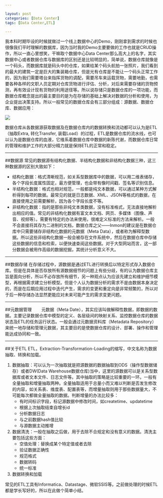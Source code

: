 ```yaml
---

layout: post
categories: [Data Center]
tags: [Data Center,ETL]

---
```



我本科时期毕设的时候就做过一个线上数据中心的Demo，刚刚拿到需求的时候也很像我们平时理解的数据库，因为当时我的Demo主要要做的工作也就是CRUD操作，所以一直心里想笑，干嘛取个数据中心Data Center那么高大上的名字，其实数据中心或者数据仓库与数据库的区别还是比较明显的，简单说，数据仓库就像是一个码头，而数据库就是码头中的仓库，如果给某个码头航拍一张照片，我们看到的最大的建筑一定是巨大的集装箱仓库，但是光有仓库是不能让一个码头正常工作的，因为我们需要塔台来指挥货物的调配，需要吊车来运载货物，需要地勤，也需要各种各样的文职人员定期对仓库货物进行评估、分析，对后来需要存储的货物预测，再有效设计现有货物的利用途径等。所以说存储只是数据仓库的一项功能，而数据仓库概念提出的最主要目的是为在存储的基础上解决对数据的分析和使用，为企业提出决策支持。所以一般常见的数据仓库会有三部分组成：源数据、数据仓库、数据应用：

![](https://raw.githubusercontent.com/kkkelsey/kkkelsey.github.io/master/_images/140330.png)

数据仓库从各数据源获取数据及在数据仓库内的数据转换和流动都可以认为是ETL（抽取Extra, 转化Transfer, 装载Load）的过程，ETL是数据仓库的流水线，也可以认为是数据仓库的血液，它维系着数据仓库中数据的新陈代谢，而数据仓库日常的管理和维护工作的大部分精力就是保持ETL的正常和稳定。

- - -
##数据源
常见的数据源有结构化数据、半结构化数据和非结构化数据三种，这三种数据源的区别大致如下：

- 结构化数据：格式清晰规范，如关系型数据库中的数据，可以用二维表储存，各个字段长度属性固定，最方便管理，也会带有像时间戳、签名等识别信息。
- 半结构化数据：格式也相对规范，一般都是纯文本数据，可以通过某种方式解析得到每项的数据。最常见的就是日志数据、XML、JSON等格式的数据，在直接使用之前需要解析，因为各个字段长度不等。
- 非结构化数据：指的是那些非纯文本类数据，没有标准格式，无法直接地解析出相应的值。常见的非结构化数据有富文本文档、网页、多媒体（图像、声音、视频等）。需要有特定的办法来使用，很难定义标准的方法来解析。一般不会直接将其存为二进制的文档，数据仓库之父——Inmon的建议是在数据仓库中只需要储存非结构化数据的元数据（Meta Data），或者称为解释型数据。所以这些非结构化数据一般会被存在文件系统中，然后在数据仓库中存储这些数据的信息和检索，以便快速查阅这些数据。对于大型网站而言，这一部分数据会被用作高级的数据挖掘，其统计分析意义不大。

- - -
##数据存储
在存储过程中，源数据是通过ETL进行转换后以特定形式存入数据仓库。但是在具体是否存放所有源数据细节的问题上有些分歧，有的认为数据仓库主旨是面向分析，所以不必存放所有细节，另一种观点认为应该先建立和维护细节模型，再根据需求建立分析模型。但是个人认为数据分析的需求不是由数据本身决定的，而是在后期应用过程中迭代产生，需求的变更和重定向是非常频繁的，所以对于后一种存储办法显然更能应对未来可能产生的需求变更问题。

- - -
##元数据管理
　　元数据（Meta Date），其实应该叫做解释性数据，即数据的数据。主要记录数据仓库中模型的定义、各层级间的映射关系、监控数据仓库的数据状态及ETL的任务运行状态。一般会通过元数据资料库（Metadata Repository）来统一地存储和管理元数据，其主要目的是使数据仓库的设计、部署、操作和管理能达成协同和一致。

- - -
##关于ETL
ETL，Extraction-Transformation-Loading的缩写，中文名称为数据抽取、转换和加载。

1. 数据抽取：可以认为一次抽取就是把源数据的数据抽取到ODS（操作型数据储存）或者DW(Data Warehouse数据仓库)当中，这里的源数据可以是关系型数据库或者文本文件、日志文件等。其中抽取的策略是比较重要的一环。一般有全量抽取和增量抽取两种。全量抽取适用于总量小而又难以判断是否发生修改的内容，如关系表、维度表、配置表等，而增量抽取则用于那些数据量大，不可能每次都做全量抽取的数据。判断增量的办法比较多：
      - 有时间标识字段，标记源数据中修改时间，如createtime、updatetime
      - 根据上次抽取结束自增长id
      - 分析数据日志
      - 与之前数据hash值比较
      - 与源数据主动推增
2. 数据清洗：一般在抽取之后做，用于去除不合规定和没有意义的数据。清洗主要包括这些方面：
      - 空值处理：替换成某个特定值或者去除
      - 验证数据正确性
      - 规范格式
      - 数据转码
      - 统一标准
3. 数据转换和加载

常见的ETL工具有Informatica、Datastage、微软SSIS等。之前做处理的时候ETL都是学长写好的，所以在此做个简单小结。













